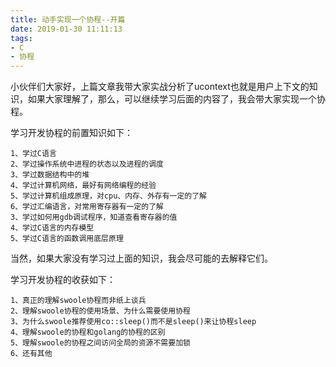 ```yaml
---
title: 动手实现一个协程--开篇
date: 2019-01-30 11:11:13
tags:
- C
- 协程
---
```


小伙伴们大家好，上篇文章我带大家实战分析了ucontext也就是用户上下文的知识，如果大家理解了，那么，可以继续学习后面的内容了，我会带大家实现一个协程。

学习开发协程的前置知识如下：

```
1、学过C语言
2、学过操作系统中进程的状态以及进程的调度
3、学过数据结构中的堆
4、学过计算机网络，最好有网络编程的经验
5、学过计算机组成原理，对cpu、内存、外存有一定的了解
6、学过汇编语言，对常用寄存器有一定的了解
3、学过如何用gdb调试程序，知道查看寄存器的值
4、学过C语言的内存模型
5、学过C语言的函数调用底层原理
```

当然，如果大家没有学习过上面的知识，我会尽可能的去解释它们。

学习开发协程的收获如下：

```
1、真正的理解swoole协程而非纸上谈兵
2、理解swoole协程的使用场景、为什么需要使用协程
3、为什么swoole推荐使用co::sleep()而不是sleep()来让协程sleep
4、理解swoole的协程和golang的协程的区别
5、理解swoole的协程之间访问全局的资源不需要加锁
6、还有其他
```

